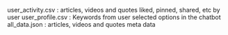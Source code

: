 user_activity.csv : articles, videos and quotes liked, pinned, shared, etc by user
user_profile.csv : Keywords from user selected options in the chatbot
all_data.json : articles, videos and quotes meta data
